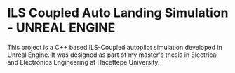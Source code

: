 # ILS Coupled Auto Landing Simulation - UNREAL ENGINE
This project is a C++ based ILS-Coupled autopilot simulation developed in Unreal Engine. It was designed as part of my master's thesis in Electrical and Electronics Engineering at Hacettepe University.

